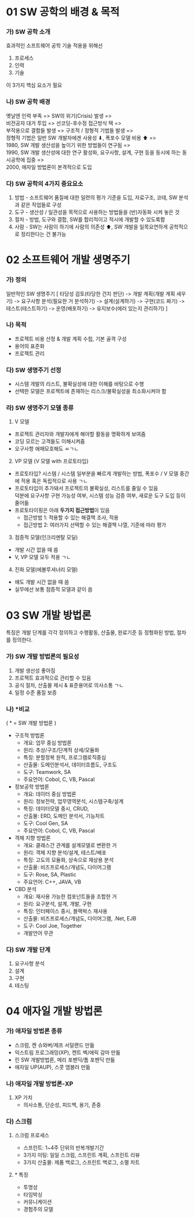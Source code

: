 # **01 SW 공학의 배경 & 목적**

### **가) SW 공학 소개**

효과적인 소프트웨어 공학 기술 적용을 위해선

1. 프로세스
2. 인력
3. 기술

이 3가지 핵심 요소가 필요

### **나) SW 공학 배경**

옛날엔 인력 부족 => SW의 위기(Crisis) 발생 => <br>
비전공자 대거 투입 => 선코딩-후수정 접근방식 택 => <br>
부작용으로 결함들 발생 => 구조적 / 정형적 기법들 발생 => <br>
정형적 기법은 일반 SW 개발자에겐 사용성 ⬇︎, 폭포수 모델 비용 ⬆︎ => <br>
1980, SW 개발 생산성을 높이기 위한 방법들이 연구됨 => <br>
1990, SW 개발 생산성에 대한 연구 활성화, 요구사항, 설계, 구현 등을 동시에 하는 동시공학에 집중 => <br>
2000, 애자일 방법론이 본격적으로 도입

### **다) SW 공학의 4가지 중요요소**
1. 방법 - 소프트웨어 품질에 대한 일련의 평가 기준을 도입, 자료구조, 코테, SW 분석과 같은 작업들로 구성
2. 도구 - 생산성 / 일관성을 목적으로 사용하는 방법들을 (반)자동화 시켜 놓은 것
3. 절차 - 방법, 도구와 결합, SW를 합리적이고 적시에 개발할 수 있도록함
4. 사람 - SW는 사람이 하기에 사람의 의존성 ⬆︎, SW 개발을 일목요연하게 공학적으로 정리한다는 건 불가능

# 02 **소프트웨어 개발 생명주기**

### **가) 정의**

일반적인 SW 생명주기
\[
    타당성 검토(타당한 건지 판단) -> 
    개발 계획(개발 계획 세우기) -> 
    요구사항 분석(필요한 거 분석하기) -> 
    설계(설계하기) -> 
    구현(코드 짜기) -> 
    테스트(테스트하기) -> 
    운영(배포하기) -> 
    유지보수(에러 있는지 관리하기)
]

### **나) 목적**
- 프로젝트 비용 산정 & 개발 계획 수힙, 기본 골격 구성
- 용어의 표준화
- 프로젝트 관리

### **다) SW 생명주기 선정**
- 시스템 개발의 리스트, 불확실성에 대한 이해를 바탕으로 수행
- 선택한 모델은 프로젝트에 존재하는 리스크/불확실성을 최소화시켜야 함

### **라) SW 생명주기 모델 종류**
1. V 모델
  - 프로젝트 관리자와 개발자에게 해야할 활동을 명확하게 보여줌
  - 코딩 모르는 고객들도 이해시켜줌
  - 오구사항 애매모호해도 ㅆㄱㄴ
2. VP 모델 (V 모델 with 프로토타입)
  - 프로토타입? 시스템 / 시스템 일부분을 빠르게 개발하는 방법, 폭포수 / V 모델 중간에 적용 혹은 독립적으로 사용 ㄱㄴ
  - 프로토타입이 추가돼서 프로젝트의 불확실성, 리스트를 줄일 수 있음<br>
  덕분에 요구사항 구현 가능성 여부, 시스템 성능 검증 여부, 새로운 도구 도입 등이 줄어듦
  - 프로토타이핑은 아래 **두가지 접근방법**이 있음
    - 접근방법 1: 적용할 수 있는 해결책 조사, 적용
    - 접근방법 2: 여러가지 선택할 수 있는 해결책 나열, 기준에 따라 평가
3. 점증적 모델(인크리멘탈 모딜)
  - 개발 시간 없을 때 씀
  - V, VP 모델 모두 적용 ㄱㄴ
4. 진화 모델(에볼루셔너리 모델)
  - 얘도 개발 시간 없을 때 씀
  - 실무에선 보통 점증적 모델과 같이 씀

# **03 SW 개발 방법론**
특징은 개발 단계를 각각 정의하고 수행활동, 산출물, 완료기준 등 정형화된 방법, 절차를 정의한다.

### **가) SW 개발 방법론의 필요성**
1. 개발 생선성 좋아짐
2. 프로젝트 효과적으로 관리할 수 있음
3. 공식 절차, 산출물 제시 & 표준용어로 의사소통 ㄱㄴ
4. 일정 수준 품질 보증

### **나) \*비교**
( \* = SW 개발 방법론 )

- 구조적 방법론
  - 개요: 업무 중심 방법론
  - 원리: 추상/구조/단계적 상세/모듈화
  - 특징: 분할정복 원칙, 프로그램로직중심
  - 산출물: 도메인분석서, 데이터흐름도, 구조도
  - 도구: Teamwork, SA
  - 주요언어: Cobol, C, VB, Pascal
- 정보공학 방법론
  - 개요: 데이터 중심 방법론
  - 원리: 정보전략, 업무영역분석, 시스템구축/설계
  - 특징: 데이터모델 중시, CRUD,
  - 산출물: ERD, 도메인 분석서, 기능차트
  - 도구: Cool Gen, SA
  - 주요언어: Cobol, C, VB, Pascal
- 객체 지향 방법론
  - 개요: 클래스간 관계를 설계모델로 변환한 거
  - 원리: 객체 지향 분석/설계, 테스트/배포
  - 특징: 고도의 모듈화, 상속으로 재상용 분석
  - 산출물: 비즈프로세스/개념도, 다이어그램
  - 도구: Rose, SA, Plastic
  - 주요언어: C++, JAVA, VB
- CBD 분석
  - 개요: 재사용 가능한 컴포넌트들을 조합한 거
  - 원리: 요구분석, 설계, 개발, 구현
  - 특징: 인터페이스 중시, 블랙박스 재사용
  - 산출물: 비즈프로세스/개념도, 다이어그램, .Net, EJB
  - 도구: Cool Joe, Together
  - 개발언어 무관

### **다) SW 개발 단계**

1. 요구사항 분석
2. 설계
3. 구현
4. 테스팅

# **04 애자일 개발 방법론**
### **가) 애자일 방법론 종류**
- 스크럼, 켄 슈와버/제프 서덜랜드 만듦
- 익스트림 프로그래밍(XP), 켄트 벡/에릭 감마 만듦
- 린 SW 개발방법론, 메리 포펜딕/톰 포펜딕 만듦
- 애자일 UP(AUP), 스콧 앰블러 만듦

### **나) 애자일 개발 방법론-XP**
1. XP 가치
    - 의사소통, 단순성, 피드백, 용기, 존중

### **다) 스크럼**
1. 스크럼 프로세스
    - 스프린트: 1~4주 단위의 반복개발기간
    - 3가지 미팅: 일일 스크럼, 스프린트 계획, 스프린트 리뷰
    - 3가지 산출물: 제품 백로그, 스프린트 백로그, 소멸 차트

2. \* 특징
    - 투명성
    - 타임박싱
    - 커뮤니케이션
    - 경험주의 모델